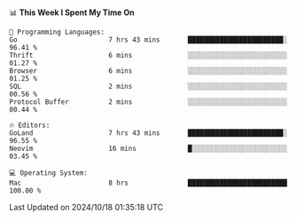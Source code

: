 <!--START_SECTION:waka-->
📊 **This Week I Spent My Time On** 

```text
💬 Programming Languages: 
Go                       7 hrs 43 mins       ████████████████████████░   96.41 % 
Thrift                   6 mins              ░░░░░░░░░░░░░░░░░░░░░░░░░   01.27 % 
Browser                  6 mins              ░░░░░░░░░░░░░░░░░░░░░░░░░   01.25 % 
SQL                      2 mins              ░░░░░░░░░░░░░░░░░░░░░░░░░   00.56 % 
Protocol Buffer          2 mins              ░░░░░░░░░░░░░░░░░░░░░░░░░   00.44 % 

🔥 Editors: 
GoLand                   7 hrs 43 mins       ████████████████████████░   96.55 % 
Neovim                   16 mins             █░░░░░░░░░░░░░░░░░░░░░░░░   03.45 % 

💻 Operating System: 
Mac                      8 hrs               █████████████████████████   100.00 % 
```


 Last Updated on 2024/10/18 01:35:18 UTC
<!--END_SECTION:waka-->
